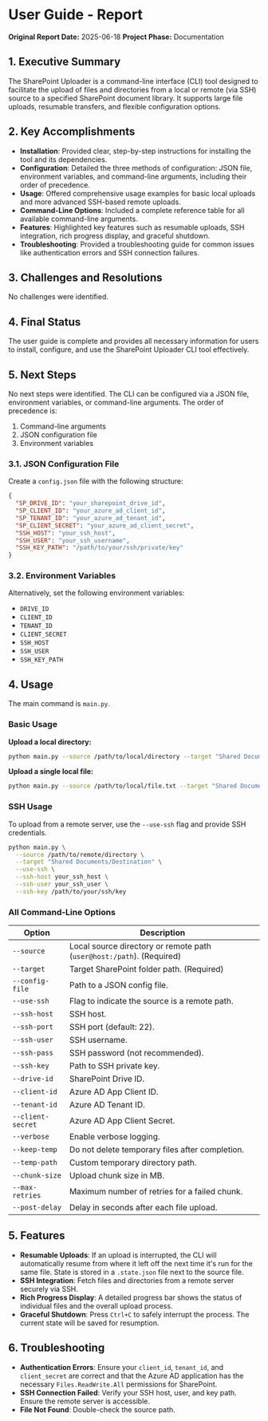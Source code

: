 # User Guide - Report

**Original Report Date:** 2025-06-18
**Project Phase:** Documentation

## 1. Executive Summary

The SharePoint Uploader is a command-line interface (CLI) tool designed to facilitate the upload of files and directories from a local or remote (via SSH) source to a specified SharePoint document library. It supports large file uploads, resumable transfers, and flexible configuration options.

## 2. Key Accomplishments

*   **Installation**: Provided clear, step-by-step instructions for installing the tool and its dependencies.
*   **Configuration**: Detailed the three methods of configuration: JSON file, environment variables, and command-line arguments, including their order of precedence.
*   **Usage**: Offered comprehensive usage examples for basic local uploads and more advanced SSH-based remote uploads.
*   **Command-Line Options**: Included a complete reference table for all available command-line arguments.
*   **Features**: Highlighted key features such as resumable uploads, SSH integration, rich progress display, and graceful shutdown.
*   **Troubleshooting**: Provided a troubleshooting guide for common issues like authentication errors and SSH connection failures.

## 3. Challenges and Resolutions

No challenges were identified.

## 4. Final Status

The user guide is complete and provides all necessary information for users to install, configure, and use the SharePoint Uploader CLI tool effectively.

## 5. Next Steps

No next steps were identified.
The CLI can be configured via a JSON file, environment variables, or command-line arguments. The order of precedence is:

1.  Command-line arguments
2.  JSON configuration file
3.  Environment variables

### 3.1. JSON Configuration File

Create a `config.json` file with the following structure:

```json
{
  "SP_DRIVE_ID": "your_sharepoint_drive_id",
  "SP_CLIENT_ID": "your_azure_ad_client_id",
  "SP_TENANT_ID": "your_azure_ad_tenant_id",
  "SP_CLIENT_SECRET": "your_azure_ad_client_secret",
  "SSH_HOST": "your_ssh_host",
  "SSH_USER": "your_ssh_username",
  "SSH_KEY_PATH": "/path/to/your/ssh/private/key"
}
```

### 3.2. Environment Variables

Alternatively, set the following environment variables:

-   `DRIVE_ID`
-   `CLIENT_ID`
-   `TENANT_ID`
-   `CLIENT_SECRET`
-   `SSH_HOST`
-   `SSH_USER`
-   `SSH_KEY_PATH`

## 4. Usage

The main command is `main.py`.

### Basic Usage

**Upload a local directory:**

```bash
python main.py --source /path/to/local/directory --target "Shared Documents/My Target Folder"
```

**Upload a single local file:**

```bash
python main.py --source /path/to/local/file.txt --target "Shared Documents/My Target Folder"
```

### SSH Usage

To upload from a remote server, use the `--use-ssh` flag and provide SSH credentials.

```bash
python main.py \
  --source /path/to/remote/directory \
  --target "Shared Documents/Destination" \
  --use-ssh \
  --ssh-host your_ssh_host \
  --ssh-user your_ssh_user \
  --ssh-key /path/to/your/ssh/key
```

### All Command-Line Options

| Option            | Description                                                               |
| ----------------- | ------------------------------------------------------------------------- |
| `--source`        | Local source directory or remote path (`user@host:/path`). (Required)     |
| `--target`        | Target SharePoint folder path. (Required)                                 |
| `--config-file`   | Path to a JSON config file.                                               |
| `--use-ssh`       | Flag to indicate the source is a remote path.                             |
| `--ssh-host`      | SSH host.                                                                 |
| `--ssh-port`      | SSH port (default: 22).                                                   |
| `--ssh-user`      | SSH username.                                                             |
| `--ssh-pass`      | SSH password (not recommended).                                           |
| `--ssh-key`       | Path to SSH private key.                                                  |
| `--drive-id`      | SharePoint Drive ID.                                                      |
| `--client-id`     | Azure AD App Client ID.                                                   |
| `--tenant-id`     | Azure AD Tenant ID.                                                       |
| `--client-secret` | Azure AD App Client Secret.                                               |
| `--verbose`       | Enable verbose logging.                                                   |
| `--keep-temp`     | Do not delete temporary files after completion.                           |
| `--temp-path`     | Custom temporary directory path.                                          |
| `--chunk-size`    | Upload chunk size in MB.                                                  |
| `--max-retries`   | Maximum number of retries for a failed chunk.                             |
| `--post-delay`    | Delay in seconds after each file upload.                                  |

## 5. Features

-   **Resumable Uploads**: If an upload is interrupted, the CLI will automatically resume from where it left off the next time it's run for the same file. State is stored in a `.state.json` file next to the source file.
-   **SSH Integration**: Fetch files and directories from a remote server securely via SSH.
-   **Rich Progress Display**: A detailed progress bar shows the status of individual files and the overall upload process.
-   **Graceful Shutdown**: Press `Ctrl+C` to safely interrupt the process. The current state will be saved for resumption.

## 6. Troubleshooting

-   **Authentication Errors**: Ensure your `client_id`, `tenant_id`, and `client_secret` are correct and that the Azure AD application has the necessary `Files.ReadWrite.All` permissions for SharePoint.
-   **SSH Connection Failed**: Verify your SSH host, user, and key path. Ensure the remote server is accessible.
-   **File Not Found**: Double-check the source path.